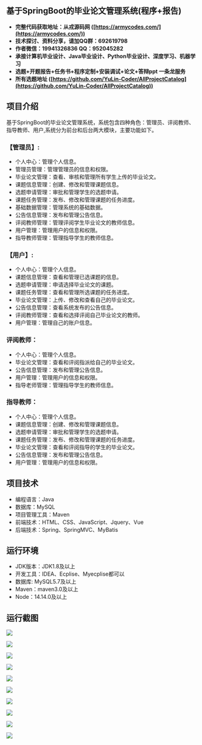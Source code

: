 ## 基于SpringBoot的毕业论文管理系统(程序+报告)

- <b>完整代码获取地址：从戎源码网 ([https://armycodes.com/](https://armycodes.com/))</b>
- <b>技术探讨、资料分享，请加QQ群：692619798</b> 
- <b>作者微信：19941326836  QQ：952045282</b> 
- <b>承接计算机毕业设计、Java毕业设计、Python毕业设计、深度学习、机器学习</b>
- <b>选题+开题报告+任务书+程序定制+安装调试+论文+答辩ppt 一条龙服务</b>
- <b>所有选题地址 ([https://github.com/YuLin-Coder/AllProjectCatalog](https://github.com/YuLin-Coder/AllProjectCatalog)) </b>
## 项目介绍
基于SpringBoot的毕业论文管理系统，系统包含四种角色：管理员、评阅教师、指导教师、用户,系统分为前台和后台两大模块，主要功能如下。

### 【管理员】:
- 个人中心：管理个人信息。
- 管理员管理：管理管理员的信息和权限。
- 毕业论文管理：查看、审核和管理所有学生上传的毕业论文。
- 课题信息管理：创建、修改和管理课题信息。
- 选题申请管理：审批和管理学生的选题申请。
- 课题任务管理：发布、修改和管理课题的任务进度。
- 基础数据管理：管理系统的基础数据。
- 公告信息管理：发布和管理公告信息。
- 评阅教师管理：管理评阅学生毕业论文的教师信息。
- 用户管理：管理用户的信息和权限。
- 指导教师管理：管理指导学生的教师信息。

### 【用户】:
- 个人中心：管理个人信息。
- 课题信息管理：查看和管理已选课题的信息。
- 选题申请管理：申请选择毕业论文的课题。
- 课题任务管理：查看和管理所选课题的任务进度。
- 毕业论文管理：上传、修改和查看自己的毕业论文。
- 公告信息管理：查看系统发布的公告信息。
- 评阅教师管理：查看和选择评阅自己毕业论文的教师。
- 用户管理：管理自己的账户信息。

### 评阅教师：
- 个人中心：管理个人信息。
- 毕业论文管理：查看和评阅指派给自己的毕业论文。
- 公告信息管理：发布和管理公告信息。
- 用户管理：管理用户的信息和权限。
- 指导老师管理：管理指导学生的教师信息。

### 指导教师：
- 个人中心：管理个人信息。
- 课题信息管理：创建、修改和管理课题信息。
- 选题申请管理：审批和管理学生的选题申请。
- 课题任务管理：发布、修改和管理课题的任务进度。
- 毕业论文管理：查看和评阅指导的学生的毕业论文。
- 公告信息管理：发布和管理公告信息。
- 用户管理：管理用户的信息和权限。

## 项目技术
- 编程语言：Java
- 数据库：MySQL
- 项目管理工具：Maven
- 前端技术：HTML、CSS、JavaScript、Jquery、Vue
- 后端技术：Spring、SpringMVC、MyBatis

## 运行环境
- JDK版本：JDK1.8及以上
- 开发工具：IDEA、Ecplise、Myecplise都可以
- 数据库: MySQL5.7及以上
- Maven：maven3.0及以上
- Node：14.14.0及以上

## 运行截图
![](screenshot/1.png)

![](screenshot/2.png)

![](screenshot/3.png)

![](screenshot/4.png)

![](screenshot/5.png)

![](screenshot/6.png)

![](screenshot/7.png)

![](screenshot/8.png)

![](screenshot/9.png)

![](screenshot/10.png)
